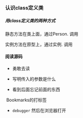 ### 认识class定义类

##### 用class定义类的两种方式

静态方法在类上面，通过Person.  调用

实例方法在原型上，通过实例.  调用 





#### 阅读源码

- 勇敢去读 


- 写明传入的参数是什么


- 看到后面忘记前面的东西

​            Bookmarks的打标签

- `debugger`  然后在浏览器打开